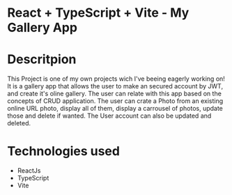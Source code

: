 # React + TypeScript + Vite - My Gallery App

# Descritpion
This Project is one of my own projects wich I've beeing eagerly working on!
It is a gallery app that allows the user to make an secured account by JWT, and create it's oline gallery.
The user can relate with this app based on the concepts of CRUD application. The user can crate a Photo from an existing online URL photo, display all of them, display a carrousel of photos, update those and delete if wanted.
The User account can also be updated and deleted.

# Technologies used
- ReactJs
- TypeScript
- Vite
